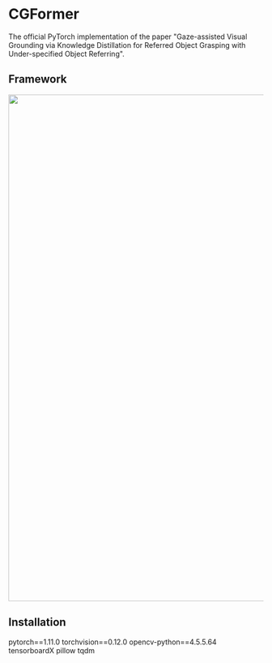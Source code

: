# CGFormer
The official PyTorch implementation of the paper "Gaze-assisted Visual Grounding via Knowledge Distillation for Referred Object Grasping with Under-specified Object Referring".


## Framework
<p align="center">
  <img src="framework.jpg" width="1000">
</p>

## Installation
pytorch==1.11.0
torchvision==0.12.0
opencv-python==4.5.5.64
tensorboardX
pillow
tqdm
